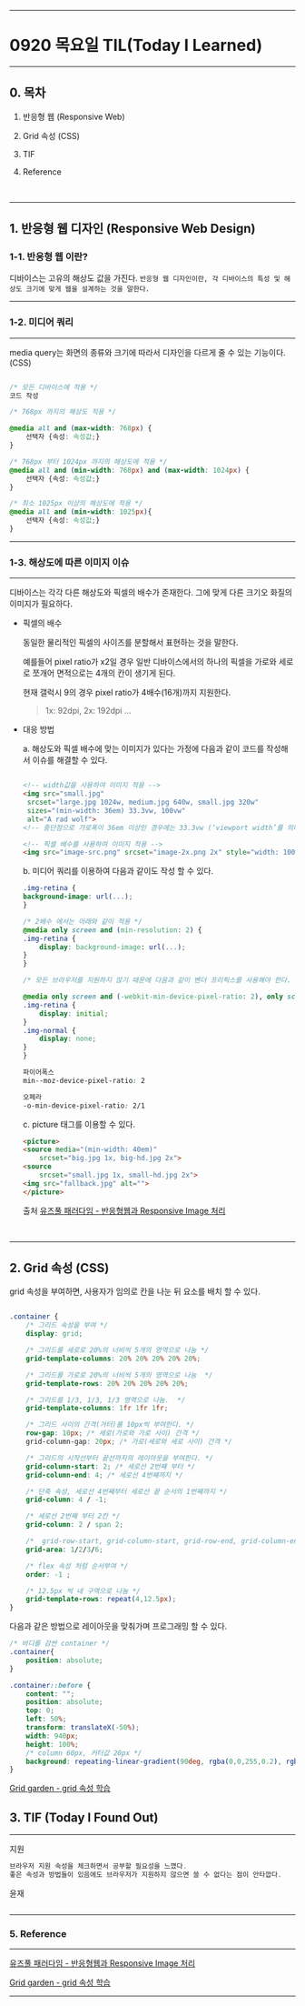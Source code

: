 
---

#  0920 목요일 TIL(Today I Learned)

---

## 0. 목차 

1. 반응형 웹 (Responsive Web)

2. Grid 속성 (CSS)

3. TIF

4. Reference

<br>

---

## 1. 반응형 웹 디자인 (Responsive Web Design)

### 1-1. 반응형 웹 이란?

디바이스는 고유의 해상도 값을 가진다. `반응형 웹 디자인이란, 각 디바이스의 특성 및 해상도 크기에 맞게 웹을 설계하는 것을 말한다.`

---
### 1-2. 미디어 쿼리
---

media query는 화면의 종류와 크기에 따라서 디자인을 다르게 줄 수 있는 기능이다. (CSS)

```css

/* 모든 디바이스에 적용 */
코드 작성

/* 768px 까지의 해상도 적용 */

@media all and (max-width: 768px) {
    선택자 {속성: 속성값;}
}

/* 768px 부터 1024px 까지의 해상도에 적용 */
@media all and (min-width: 768px) and (max-width: 1024px) {
    선택자 {속성: 속성값;}
}

/* 최소 1025px 이상의 해상도에 적용 */
@media all and (min-width: 1025px){
    선택자 {속성: 속성값;}
}

```
---
### 1-3. 해상도에 따른 이미지 이슈
---

디바이스는 각각 다른 해상도와 픽셀의 배수가 존재한다. 그에 맞게 다른 크기오 화질의 이미지가 필요하다.

- 픽셀의 배수

    동일한 물리적인 픽셀의 사이즈를 분할해서 표현하는 것을 말한다.

    예를들어 pixel ratio가 x2일 경우 일반 디바이스에서의 하나의 픽셀을 가로와 세로로 쪼개어 면적으로는 4개의 칸이 생기게 된다. 

    현재 갤럭시 9의 경우 pixel ratio가 4배수(16개)까지 지원한다.

    > 1x: 92dpi, 2x: 192dpi ...

- 대응 방법

    a. 해상도와 픽셀 배수에 맞는 이미지가 있다는 가정에 다음과 같이 코드를 작성해서 이슈를 해결할 수 있다.

    ```html

    <!-- width값을 사용하여 이미지 적용 -->
    <img src="small.jpg"
     srcset="large.jpg 1024w, medium.jpg 640w, small.jpg 320w"
     sizes="(min-width: 36em) 33.3vw, 100vw"
     alt="A rad wolf">
    <!-- 중단점으로 가로폭이 36em 이상인 경우에는 33.3vw (‘viewport width’를 의미)의 이미지가 필요함을 브라우저에 알리고 있으며 뒤의 100vw는 디폴트값이다.  -->
    
    <!-- 픽셀 배수를 사용하여 이미지 적용 -->
    <img src="image-src.png" srcset="image-2x.png 2x" style="width: 100%">

    ```

    b. 미디어 쿼리를 이용하여 다음과 같이도 작성 할 수 있다.

    ```css
    .img-retina {
    background-image: url(...);
    }

    /* 2배수 에서는 아래와 같이 적용 */
    @media only screen and (min-resolution: 2) {
    .img-retina {
        display: background-image: url(...);
    }
    }

    /* 모든 브라우저를 지원하지 않기 때문에 다음과 같이 벤더 프리픽스를 사용해야 한다.  */

    @media only screen and (-webkit-min-device-pixel-ratio: 2), only screen and (min-resolution: 192dpi), only screen and (min-resolution: 2dppx) {
    .img-retina {
        display: initial;
    }
    .img-normal {
        display: none;
    }
    }

    파이어폭스
    min--moz-device-pixel-ratio: 2

    오페라
    -o-min-device-pixel-ratio: 2/1
    ```

    c. picture 태그를 이용할 수 있다.
    
    ```html
    <picture>
    <source media="(min-width: 40em)"
        srcset="big.jpg 1x, big-hd.jpg 2x">
    <source 
        srcset="small.jpg 1x, small-hd.jpg 2x">
    <img src="fallback.jpg" alt="">
    </picture>
    ```

    출처
    [유즈풀 패러다임 - 반응형웹과 Responsive Image 처리]("http://www.usefulparadigm.com/2014/11/03/processing-images-on-responsive-web/)

<br>

---
## 2. Grid 속성 (CSS)

grid 속성을 부여하면, 사용자가 임의로 칸을 나눈 뒤 요소를 배치 할 수 있다.

```css

.container {
    /* 그리드 속성을 부여 */
    display: grid;

    /* 그리드를 세로로 20%의 너비씩 5개의 영역으로 나눔 */
    grid-template-columns: 20% 20% 20% 20% 20%;

    /* 그리드를 가로로 20%의 너비씩 5개의 영역으로 나눔  */
    grid-template-rows: 20% 20% 20% 20% 20%;

    /* 그리드를 1/3, 1/3, 1/3 영역으로 나눔.  */
    grid-template-columns: 1fr 1fr 1fr;

    /* 그리드 사이의 간격(거터)를 10px씩 부여한다. */
    row-gap: 10px; /* 세로(가로와 가로 사이) 간격 */
    grid-column-gap: 20px; /* 가로(세로와 세로 사이) 간격 */

    /* 그리드의 시작선부터 끝선까지의 레이아웃을 부여한다. */
    grid-column-start: 2; /* 세로선 2번째 부터 */
    grid-column-end: 4; /* 세로선 4번째까지 */

    /* 단축 속성, 세로선 4번째부터 세로선 끝 순서의 1번째까지 */
    grid-column: 4 / -1; 

    /* 세로선 2번째 부터 2칸 */ 
    grid-column: 2 / span 2;

    /*  grid-row-start, grid-column-start, grid-row-end, grid-column-end 순서 */
    grid-area: 1/2/3/6;

    /* flex 속성 처럼 순서부여 */
    order: -1 ;

    /* 12.5px 씩 네 구역으로 나눔 */
    grid-template-rows: repeat(4,12.5px);
}
```

다음과 같은 방법으로 레이아웃을 맞춰가며 프로그래밍 할 수 있다.

```css
/* 바디를 감싼 container */
.container{
    position: absolute;
}

.container::before {
    content: "";
    position: absolute;
    top: 0;
    left: 50%;
    transform: translateX(-50%);
    width: 940px;
    height: 100%;
    /* column 60px, 커터값 20px */
    background: repeating-linear-gradient(90deg, rgba(0,0,255,0.2), rgba(0,0,255,0.2) 60px, transparent 60px, transparent 80px);
}
```

[Grid garden - grid 속성 학습]("http://cssgridgarden.com/#ko)




## 3. TIF (Today I Found Out)

---

지원

```javascript
브라우저 지원 속성을 체크하면서 공부할 필요성을 느꼈다.
좋은 속성과 방법들이 있음에도 브라우저가 지원하지 않으면 쓸 수 없다는 점이 안타깝다.
```

윤재

```javascript
```

---

### 5. Reference

---

[유즈풀 패러다임 - 반응형웹과 Responsive Image 처리]("http://www.usefulparadigm.com/2014/11/03/processing-images-on-responsive-web/)

[Grid garden - grid 속성 학습]("http://cssgridgarden.com/#ko)

---

